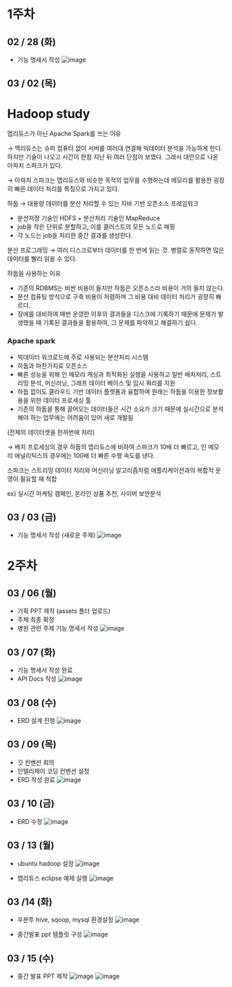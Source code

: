 # 1주차

## 02 / 28 (화)
- 기능 명세서 작성
![image](assets/img.PNG)

## 03 / 02 (목)

# Hadoop study

맵리듀스가 아닌 Apache Spark를 쓰는 이유

→ 맥리듀스는 슈퍼 컴퓨터 없이 서버를 여러대 연결해 빅데이터 분석을 가능하게 한다. 하지만 기술이 나오고 시간이 한참 지난 뒤 여러 단점이 보였다. 그래서 대안으로 나온 아파치 스파크가 있다.

→ 아파치 스파크는 맵리듀스와 비슷한 목적의 업무를 수행하는데 메모리를 활용한 굉장히 빠른 데이터 처리를 특징으로 가지고 있다.

하둡 → 대용량 데이터를 분산 처리할 수 있는 자바 기반 오픈소스 프레임워크

- 분산저장 기술인 HDFS + 분산처리 기술인 MapReduce
- job을 작은 단위로 분할하고, 이를 클러스트의 모든 노드로 매핑
- 각 노드는 job을 처리한 중간 결과를 생성한다.

분산 프로그래밍 → 여러 디스크로부터 데이터를 한 번에 읽는 것. 병렬로 동작하면 많은 데이터를 빨리 읽을 수 있다.


하둡을 사용하는 이유

- 기존의 RDBMS는 비싼 비용이 들지만 하둡은 오픈소스라 비용이 거의 들지 않는다.
- 분산 컴퓨팅 방식으로 구축 비용이 저렴하며 그 비용 대비 데이터 처리가 굉장히 빠르다.
- 장애를 대비하여 매번 운영한 이후의 결과들을 디스크에 기록하기 때문에 문제가 발생했을 때 기록된 결과들을 활용하여, 그 문제를 파악하고 해결하기 쉽다.

### Apache spark

- 빅데이터 워크로드에 주로 사용되는 분산처리 시스템
- 하둡과 마찬가지로 오픈소스
- 빠른 성능을 위해 인 메모리 캐싱과 최적화된 실행을 사용하고 일반 배치처리, 스트리밍 분석, 머신러닝, 그래프 데이터 베이스 및 임시 쿼리를 지원
- 하둡 없이도 클라우드 기반 데이터 플랫폼과 융합하며 원래는 하둡을 이용한 정보활용을 위한 데이터 프로세싱 툴
- 기존의 하둡을 통해 끌어오는 데이터들은 시간 소요가 크기 때문에 실시간으로 분석해야 하는 업무에는 어려움이 있어 새로 개발됨

(전체의 데이터셋을 한꺼번에 처리)

→ 배치 프로세싱의 경우 하둡의 맵리듀스에 비하여 스파크가 10배 더 빠르고, 인 메모리 애널리틱스의 경우에는 100배 더 빠른 수행 속도를 낸다.

스파크는 스트리밍 데이터 처리와 머신러닝 알고리즘처럼 애플리케이션과의 복합적 운영이 필요할 때 적합

ex) 실시간 마케팅 캠페인, 온라인 상품 추천, 사이버 보안분석


## 03 / 03 (금)
- 기능 명세서 작성 (새로운 주제)
![image](assets/title.PNG)


# 2주차

## 03 / 06 (월)
- 기획 PPT 제작 (assets 폴더 업로드)
- 주제 최종 확정
- 병원 관련 주제 기능 명세서 작성
![image](assets/img2.PNG)

## 03 / 07 (화)
- 기능 명세서 작성 완료
- API Docs 작성
![image](assets/api.PNG)

## 03 / 08 (수)
- ERD 설계 진행
![image](assets/erd.PNG)

## 03 / 09 (목)
- 깃 컨벤션 회의
- 인텔리제이 코딩 컨벤션 설정
- ERD 작성 완료
![image](assets/erd2.png)

## 03 / 10 (금)
- ERD 수정
![image](assets/erd3.png)


## 03 / 13 (월)
- ubuntu hadoop 설정
![image](assets/hadoop.PNG)

- 맵리듀스 eclipse 예제 실행
![image](assets/eclipse.PNG)


## 03 /14 (화)
- 우분투 hive, sqoop, mysql 환경설정
![image](assets/abc.png)

- 중간발표 ppt 템플릿 구성
![image](assets/ppt2.PNG)


## 03 / 15 (수)
- 중간 발표 PPT 제작
![image](assets/ppt01.PNG)
![image](assets/ppt02.PNG)